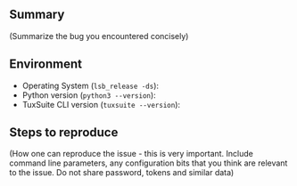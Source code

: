 ## Summary

(Summarize the bug you encountered concisely)

## Environment

* Operating System (`lsb_release -ds`):
* Python version (`python3 --version`):
* TuxSuite CLI version (`tuxsuite --version`):

## Steps to reproduce

(How one can reproduce the issue - this is very important. Include command line
parameters, any configuration bits that you think are relevant to the issue. Do
not share password, tokens and similar data)
